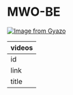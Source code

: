 # MWO-BE

[![Image from Gyazo](https://i.gyazo.com/33ab4c6049ac37b9689aff0c716b7991.png)](https://gyazo.com/33ab4c6049ac37b9689aff0c716b7991)

| videos   |
| ------------- |
| id            |
| link          |
| title         |
